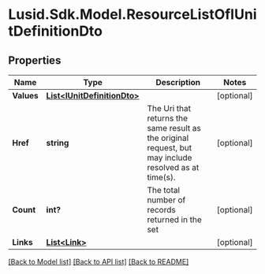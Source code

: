 # Lusid.Sdk.Model.ResourceListOfIUnitDefinitionDto
## Properties

Name | Type | Description | Notes
------------ | ------------- | ------------- | -------------
**Values** | [**List&lt;IUnitDefinitionDto&gt;**](IUnitDefinitionDto.md) |  | [optional] 
**Href** | **string** | The Uri that returns the same result as the original request,  but may include resolved as at time(s). | [optional] 
**Count** | **int?** | The total number of records returned in the set | [optional] 
**Links** | [**List&lt;Link&gt;**](Link.md) |  | [optional] 

[[Back to Model list]](../README.md#documentation-for-models) [[Back to API list]](../README.md#documentation-for-api-endpoints) [[Back to README]](../README.md)

